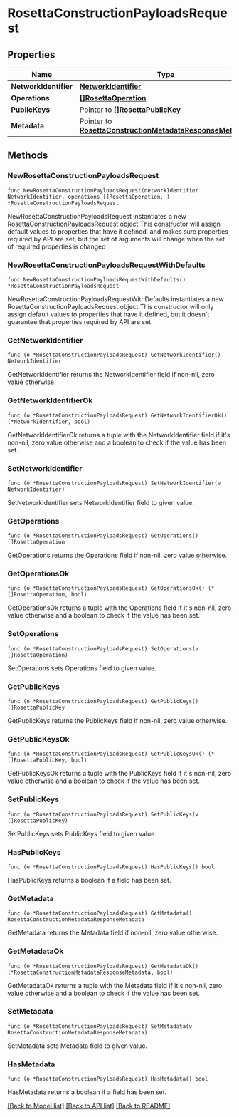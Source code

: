 # RosettaConstructionPayloadsRequest

## Properties

Name | Type | Description | Notes
------------ | ------------- | ------------- | -------------
**NetworkIdentifier** | [**NetworkIdentifier**](NetworkIdentifier.md) |  | 
**Operations** | [**[]RosettaOperation**](RosettaOperation.md) |  | 
**PublicKeys** | Pointer to [**[]RosettaPublicKey**](RosettaPublicKey.md) |  | [optional] 
**Metadata** | Pointer to [**RosettaConstructionMetadataResponseMetadata**](RosettaConstructionMetadataResponseMetadata.md) |  | [optional] 

## Methods

### NewRosettaConstructionPayloadsRequest

`func NewRosettaConstructionPayloadsRequest(networkIdentifier NetworkIdentifier, operations []RosettaOperation, ) *RosettaConstructionPayloadsRequest`

NewRosettaConstructionPayloadsRequest instantiates a new RosettaConstructionPayloadsRequest object
This constructor will assign default values to properties that have it defined,
and makes sure properties required by API are set, but the set of arguments
will change when the set of required properties is changed

### NewRosettaConstructionPayloadsRequestWithDefaults

`func NewRosettaConstructionPayloadsRequestWithDefaults() *RosettaConstructionPayloadsRequest`

NewRosettaConstructionPayloadsRequestWithDefaults instantiates a new RosettaConstructionPayloadsRequest object
This constructor will only assign default values to properties that have it defined,
but it doesn't guarantee that properties required by API are set

### GetNetworkIdentifier

`func (o *RosettaConstructionPayloadsRequest) GetNetworkIdentifier() NetworkIdentifier`

GetNetworkIdentifier returns the NetworkIdentifier field if non-nil, zero value otherwise.

### GetNetworkIdentifierOk

`func (o *RosettaConstructionPayloadsRequest) GetNetworkIdentifierOk() (*NetworkIdentifier, bool)`

GetNetworkIdentifierOk returns a tuple with the NetworkIdentifier field if it's non-nil, zero value otherwise
and a boolean to check if the value has been set.

### SetNetworkIdentifier

`func (o *RosettaConstructionPayloadsRequest) SetNetworkIdentifier(v NetworkIdentifier)`

SetNetworkIdentifier sets NetworkIdentifier field to given value.


### GetOperations

`func (o *RosettaConstructionPayloadsRequest) GetOperations() []RosettaOperation`

GetOperations returns the Operations field if non-nil, zero value otherwise.

### GetOperationsOk

`func (o *RosettaConstructionPayloadsRequest) GetOperationsOk() (*[]RosettaOperation, bool)`

GetOperationsOk returns a tuple with the Operations field if it's non-nil, zero value otherwise
and a boolean to check if the value has been set.

### SetOperations

`func (o *RosettaConstructionPayloadsRequest) SetOperations(v []RosettaOperation)`

SetOperations sets Operations field to given value.


### GetPublicKeys

`func (o *RosettaConstructionPayloadsRequest) GetPublicKeys() []RosettaPublicKey`

GetPublicKeys returns the PublicKeys field if non-nil, zero value otherwise.

### GetPublicKeysOk

`func (o *RosettaConstructionPayloadsRequest) GetPublicKeysOk() (*[]RosettaPublicKey, bool)`

GetPublicKeysOk returns a tuple with the PublicKeys field if it's non-nil, zero value otherwise
and a boolean to check if the value has been set.

### SetPublicKeys

`func (o *RosettaConstructionPayloadsRequest) SetPublicKeys(v []RosettaPublicKey)`

SetPublicKeys sets PublicKeys field to given value.

### HasPublicKeys

`func (o *RosettaConstructionPayloadsRequest) HasPublicKeys() bool`

HasPublicKeys returns a boolean if a field has been set.

### GetMetadata

`func (o *RosettaConstructionPayloadsRequest) GetMetadata() RosettaConstructionMetadataResponseMetadata`

GetMetadata returns the Metadata field if non-nil, zero value otherwise.

### GetMetadataOk

`func (o *RosettaConstructionPayloadsRequest) GetMetadataOk() (*RosettaConstructionMetadataResponseMetadata, bool)`

GetMetadataOk returns a tuple with the Metadata field if it's non-nil, zero value otherwise
and a boolean to check if the value has been set.

### SetMetadata

`func (o *RosettaConstructionPayloadsRequest) SetMetadata(v RosettaConstructionMetadataResponseMetadata)`

SetMetadata sets Metadata field to given value.

### HasMetadata

`func (o *RosettaConstructionPayloadsRequest) HasMetadata() bool`

HasMetadata returns a boolean if a field has been set.


[[Back to Model list]](../README.md#documentation-for-models) [[Back to API list]](../README.md#documentation-for-api-endpoints) [[Back to README]](../README.md)


